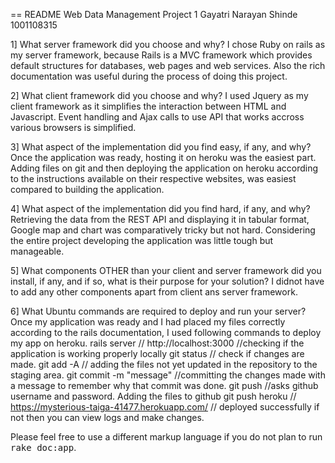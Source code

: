 == README
Web Data Management Project 1
Gayatri Narayan Shinde
1001108315

1]  What server framework did you choose and why?
I chose Ruby on rails as my server framework, because Rails is a MVC framework which provides default structures for databases, web pages and web services. Also the rich documentation was useful during the process of doing this project.

2] What client framework did you choose and why?
I used Jquery as my client framework as it simplifies the interaction between HTML and Javascript. Event handling and Ajax calls to use API that works accross various browsers is simplified.

3] What aspect of the implementation did you find easy, if any, and why?
Once the application was ready, hosting it on heroku was the easiest part. Adding files on git and then deploying the application on heroku according to the instructions available on their respective websites, was easiest compared to building the application.

4] What aspect of the implementation did you find hard, if any, and why?
Retrieving the data from the REST API and displaying it in tabular format, Google map and chart was comparatively tricky but not hard. Considering the entire project developing the application was little tough but manageable.

5] What components OTHER than your client and server framework did you install,
if any, and if so, what is their purpose for your solution?
I didnot have to add any other components apart from client ans server framework.

6] What Ubuntu commands are required to deploy and run your server?
Once my application was ready and I had placed my files correctly according to the rails documentation, I used following commands to deploy my app on heroku.
rails server //  http://localhost:3000  //checking if the application is working properly locally
git status // check if changes are made.
git add -A // adding the files not yet updated in the repository to the staging area.
git commit -m "message" //committing the changes made with a message to remember why that commit was done.
git push  //asks github username and password. Adding the files to github
git push heroku  // https://mysterious-taiga-41477.herokuapp.com/    // deployed successfully if not then you can view logs and make changes.



Please feel free to use a different markup language if you do not plan to run
<tt>rake doc:app</tt>.
